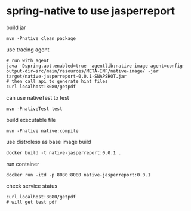 # spring-native to use jasperreport


build jar
```
mvn -Pnative clean package
```

use tracing agent
```
# run with agent
java -Dspring.aot.enabled=true -agentlib:native-image-agent=config-output-dir=src/main/resources/META-INF/native-image/ -jar target/native-jasperreport-0.0.1-SNAPSHOT.jar
# then call api to generate hint files
curl localhost:8080/getpdf
```

can use nativeTest to test
```
mvn -PnativeTest test
```

build executable file
```
mvn -Pnative native:compile
```
use distroless as base image build
```
docker build -t native-jasperreport:0.0.1 .
```
run container
```
docker run -itd -p 8080:8080 native-jasperreport:0.0.1
```
check service status
```
curl localhost:8080/getpdf
# will get test pdf
```
